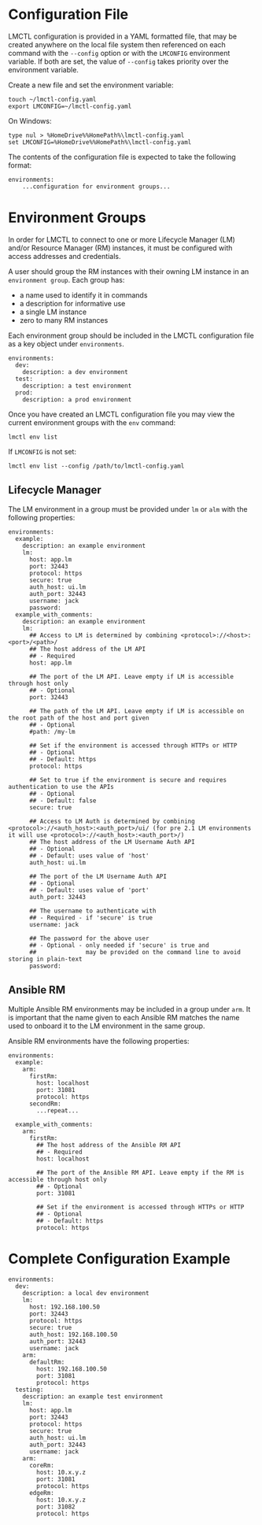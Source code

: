 # Configuration File

LMCTL configuration is provided in a YAML formatted file, that may be created anywhere on the local file system then referenced on each command with the `--config` option or with the `LMCONFIG` environment variable. If both are set, the value of `--config` takes priority over the environment variable.

Create a new file and set the environment variable:

```
touch ~/lmctl-config.yaml
export LMCONFIG=~/lmctl-config.yaml
```

On Windows:

```
type nul > %HomeDrive%%HomePath%\lmctl-config.yaml
set LMCONFIG=%HomeDrive%%HomePath%\lmctl-config.yaml
```

The contents of the configuration file is expected to take the following format:

```
environments:
    ...configuration for environment groups...
```

# Environment Groups

In order for LMCTL to connect to one or more Lifecycle Manager (LM) and/or Resource Manager (RM) instances, it must be configured with access addresses and credentials.

A user should group the RM instances with their owning LM instance in an `environment group`. Each group has:

- a name used to identify it in commands
- a description for informative use
- a single LM instance
- zero to many RM instances

Each environment group should be included in the LMCTL configuration file as a key object under `environments`.

```
environments:
  dev:
    description: a dev environment
  test:
    description: a test environment
  prod:
    description: a prod environment
```

Once you have created an LMCTL configuration file you may view the current environment groups with the `env` command:

```
lmctl env list
```

If `LMCONFIG` is not set:

```
lmctl env list --config /path/to/lmctl-config.yaml
```

## Lifecycle Manager

The LM environment in a group must be provided under `lm` or `alm` with the following properties:

```
environments:
  example:
    description: an example environment
    lm:
      host: app.lm
      port: 32443
      protocol: https
      secure: true
      auth_host: ui.lm
      auth_port: 32443
      username: jack
      password:
  example_with_comments:
    description: an example environment
    lm:
      ## Access to LM is determined by combining <protocol>://<host>:<port>/<path>/
      ## The host address of the LM API
      ## - Required
      host: app.lm

      ## The port of the LM API. Leave empty if LM is accessible through host only
      ## - Optional
      port: 32443

      ## The path of the LM API. Leave empty if LM is accessible on the root path of the host and port given
      ## - Optional
      #path: /my-lm

      ## Set if the environment is accessed through HTTPs or HTTP
      ## - Optional
      ## - Default: https
      protocol: https

      ## Set to true if the environment is secure and requires authentication to use the APIs
      ## - Optional
      ## - Default: false
      secure: true

      ## Access to LM Auth is determined by combining <protocol>://<auth_host>:<auth_port>/ui/ (for pre 2.1 LM environments it will use <protocol>://<auth_host>:<auth_port>/)
      ## The host address of the LM Username Auth API
      ## - Optional
      ## - Default: uses value of 'host'
      auth_host: ui.lm

      ## The port of the LM Username Auth API
      ## - Optional
      ## - Default: uses value of 'port'
      auth_port: 32443

      ## The username to authenticate with
      ## - Required - if 'secure' is true
      username: jack

      ## The password for the above user
      ## - Optional - only needed if 'secure' is true and
      ##              may be provided on the command line to avoid storing in plain-text
      password:
```

## Ansible RM

Multiple Ansible RM environments may be included in a group under `arm`. It is important that the name given to each Ansible RM matches the name used to onboard it to the LM environment in the same group.

Ansible RM environments have the following properties:

```
environments:
  example:
    arm:
      firstRm:
        host: localhost
        port: 31081
        protocol: https
      secondRm:
        ...repeat...

  example_with_comments:
    arm:
      firstRm:
        ## The host address of the Ansible RM API
        ## - Required
        host: localhost

        ## The port of the Ansible RM API. Leave empty if the RM is accessible through host only
        ## - Optional
        port: 31081

        ## Set if the environment is accessed through HTTPs or HTTP
        ## - Optional
        ## - Default: https
        protocol: https
```

# Complete Configuration Example

```
environments:
  dev:
    description: a local dev environment
    lm:
      host: 192.168.100.50
      port: 32443
      protocol: https
      secure: true
      auth_host: 192.168.100.50
      auth_port: 32443
      username: jack
    arm:
      defaultRm:
        host: 192.168.100.50
        port: 31081
        protocol: https
  testing:
    description: an example test environment
    lm:
      host: app.lm
      port: 32443
      protocol: https
      secure: true
      auth_host: ui.lm
      auth_port: 32443
      username: jack
    arm:
      coreRm:
        host: 10.x.y.z
        port: 31081
        protocol: https
      edgeRm:
        host: 10.x.y.z
        port: 31082
        protocol: https
```
